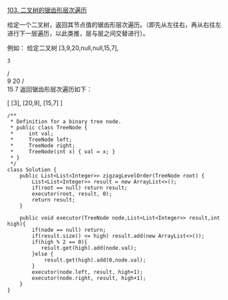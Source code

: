 [103. 二叉树的锯齿形层次遍历](https://leetcode-cn.com/problems/binary-tree-zigzag-level-order-traversal/)

给定一个二叉树，返回其节点值的锯齿形层次遍历。（即先从左往右，再从右往左进行下一层遍历，以此类推，层与层之间交替进行）。

例如：
给定二叉树 [3,9,20,null,null,15,7],

    3
   / \
  9  20
    /  \
   15   7
返回锯齿形层次遍历如下：

[
  [3],
  [20,9],
  [15,7]
]

```
/**
 * Definition for a binary tree node.
 * public class TreeNode {
 *     int val;
 *     TreeNode left;
 *     TreeNode right;
 *     TreeNode(int x) { val = x; }
 * }
 */
class Solution {
    public List<List<Integer>> zigzagLevelOrder(TreeNode root) {
        List<List<Integer>> result = new ArrayList<>();
        if(root == null) return result;
        executor(root, result, 0);
        return result;
    }
    
    public void executor(TreeNode node,List<List<Integer>> result,int high){
        if(node == null) return;
        if(result.size() <= high) result.add(new ArrayList<>());
        if(high % 2 == 0){
           result.get(high).add(node.val); 
        }else {
            result.get(high).add(0,node.val); 
        }
        executor(node.left, result, high+1); 
        executor(node.right, result, high+1);
    }
}
```
